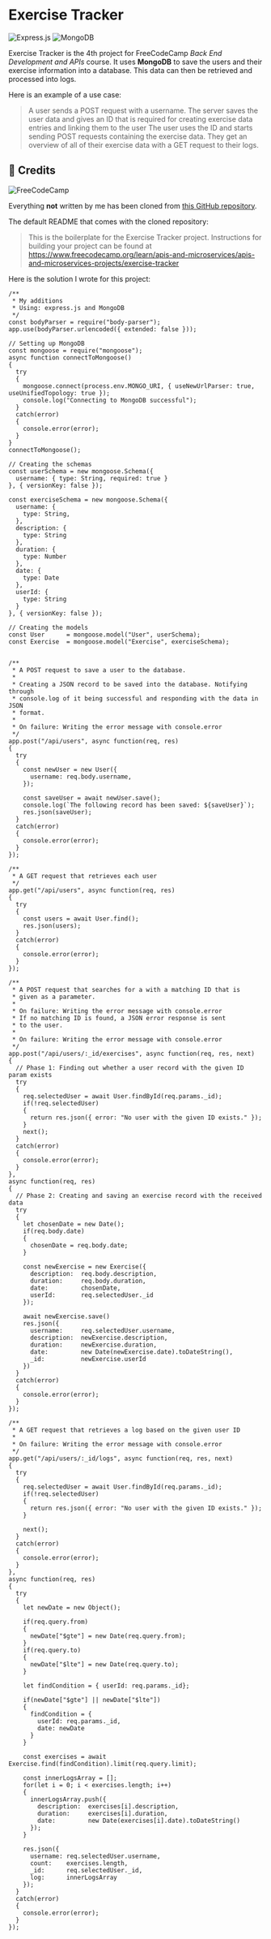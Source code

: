 # Exercise Tracker

![Express.js](https://img.shields.io/badge/express.js-%23404d59.svg?style=for-the-badge&logo=express&logoColor=%2361DAFB)
![MongoDB](https://img.shields.io/badge/MongoDB-%234ea94b.svg?style=for-the-badge&logo=mongodb&logoColor=white)

Exercise Tracker is the 4th project for FreeCodeCamp *Back End Development and APIs* course. It uses **MongoDB** to save the users and their exercise
information into a database. This data can then be retrieved and processed into logs.

Here is an example of a use case:
> A user sends a POST request with a username. The server saves the user data and gives an ID that is required for creating exercise data entries
> and linking them to the user The user uses the ID and starts sending POST requests containing the exercise data. They get an overview of all of
> their exercise data with a GET request to their logs.

🙏 Credits
---
![FreeCodeCamp](https://img.shields.io/badge/Freecodecamp-%23123.svg?&style=for-the-badge&logo=freecodecamp&logoColor=green)

Everything **not** written by me has been cloned from [this GitHub repository](https://github.com/freeCodeCamp/boilerplate-project-exercisetracker/).

The default README that comes with the cloned repository:
> This is the boilerplate for the Exercise Tracker project. Instructions for building your project can be found at https://www.freecodecamp.org/learn/apis-and-microservices/apis-and-microservices-projects/exercise-tracker

Here is the solution I wrote for this project:
```
/** 
 * My additions
 * Using: express.js and MongoDB 
 */
const bodyParser = require("body-parser");
app.use(bodyParser.urlencoded({ extended: false }));

// Setting up MongoDB
const mongoose = require("mongoose");
async function connectToMongoose()
{
  try
  {
    mongoose.connect(process.env.MONGO_URI, { useNewUrlParser: true, useUnifiedTopology: true });
    console.log("Connecting to MongoDB successful");
  }
  catch(error)
  {
    console.error(error);
  }
}
connectToMongoose();

// Creating the schemas
const userSchema = new mongoose.Schema({
  username: { type: String, required: true }
}, { versionKey: false });

const exerciseSchema = new mongoose.Schema({
  username: {
    type: String,
  },
  description: {
    type: String
  },
  duration: {
    type: Number
  },
  date: {
    type: Date
  },
  userId: {
    type: String
  }
}, { versionKey: false });

// Creating the models
const User      = mongoose.model("User", userSchema);
const Exercise  = mongoose.model("Exercise", exerciseSchema);


/**
 * A POST request to save a user to the database.
 * 
 * Creating a JSON record to be saved into the database. Notifying through
 * console.log of it being successful and responding with the data in JSON
 * format.
 * 
 * On failure: Writing the error message with console.error
 */
app.post("/api/users", async function(req, res)
{ 
  try
  {
    const newUser = new User({
      username: req.body.username,
    });

    const saveUser = await newUser.save();
    console.log(`The following record has been saved: ${saveUser}`);
    res.json(saveUser);
  }
  catch(error)
  {
    console.error(error);
  }
});

/**
 * A GET request that retrieves each user
 */
app.get("/api/users", async function(req, res)
{
  try
  {
    const users = await User.find();
    res.json(users);
  }
  catch(error)
  {
    console.error(error);
  }
});

/**
 * A POST request that searches for a with a matching ID that is
 * given as a parameter. 
 * 
 * On failure: Writing the error message with console.error
 * If no matching ID is found, a JSON error response is sent
 * to the user.
 * 
 * On failure: Writing the error message with console.error
 */
app.post("/api/users/:_id/exercises", async function(req, res, next)
{
  // Phase 1: Finding out whether a user record with the given ID param exists
  try
  {
    req.selectedUser = await User.findById(req.params._id);
    if(!req.selectedUser)
    {
      return res.json({ error: "No user with the given ID exists." });
    }
    next();
  }
  catch(error)
  {
    console.error(error);
  }
},
async function(req, res)
{
  // Phase 2: Creating and saving an exercise record with the received data
  try
  {
    let chosenDate = new Date();
    if(req.body.date)
    {
      chosenDate = req.body.date;
    }

    const newExercise = new Exercise({
      description:  req.body.description,
      duration:     req.body.duration,
      date:         chosenDate,
      userId:       req.selectedUser._id
    });

    await newExercise.save()
    res.json({
      username:     req.selectedUser.username,
      description:  newExercise.description,
      duration:     newExercise.duration,
      date:         new Date(newExercise.date).toDateString(),
      _id:          newExercise.userId
    })
  }
  catch(error)
  {
    console.error(error);
  }
});

/**
 * A GET request that retrieves a log based on the given user ID
 * 
 * On failure: Writing the error message with console.error
 */
app.get("/api/users/:_id/logs", async function(req, res, next)
{
  try
  {
    req.selectedUser = await User.findById(req.params._id);
    if(!req.selectedUser)
    {
      return res.json({ error: "No user with the given ID exists." });
    }

    next();
  }
  catch(error)
  {
    console.error(error);
  }
},
async function(req, res)
{
  try
  {
    let newDate = new Object();

    if(req.query.from)
    {
      newDate["$gte"] = new Date(req.query.from);
    }
    if(req.query.to)
    {
      newDate["$lte"] = new Date(req.query.to);
    }

    let findCondition = { userId: req.params._id};

    if(newDate["$gte"] || newDate["$lte"])
    {
      findCondition = {
        userId: req.params._id,
        date: newDate
      }
    } 

    const exercises = await Exercise.find(findCondition).limit(req.query.limit);

    const innerLogsArray = [];
    for(let i = 0; i < exercises.length; i++)
    {
      innerLogsArray.push({
        description:  exercises[i].description,
        duration:     exercises[i].duration,
        date:         new Date(exercises[i].date).toDateString()
      });
    }

    res.json({
      username: req.selectedUser.username,
      count:    exercises.length,
      _id:      req.selectedUser._id,
      log:      innerLogsArray
    });
  }
  catch(error)
  {
    console.error(error);
  }
});
```

